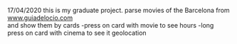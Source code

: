 17/04/2020
this is my graduate project.
parse movies of the Barcelona from www.guiadelocio.com  
and show them by cards
-press on card with movie to see hours
-long press on card with cinema to see it geolocation